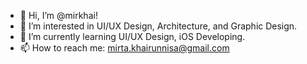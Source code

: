 - 👋 Hi, I’m @mirkhai!
- 👀 I’m interested in UI/UX Design, Architecture, and Graphic Design.
- 🌱 I’m currently learning UI/UX Design, iOS Developing.
- 📫 How to reach me: mirta.khairunnisa@gmail.com

<!---
mirkhai/mirkhai is a ✨ special ✨ repository because its `README.md` (this file) appears on your GitHub profile.
You can click the Preview link to take a look at your changes.
--->
